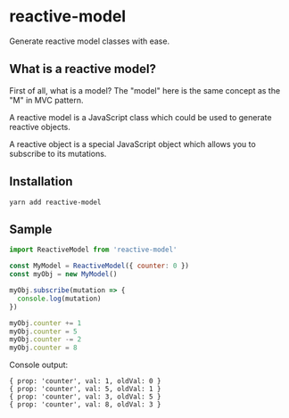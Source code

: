 # reactive-model

Generate reactive model classes with ease.


## What is a reactive model?

First of all, what is a model? The "model" here is the same concept as the "M" in MVC pattern.

A reactive model is a JavaScript class which could be used to generate reactive objects.

A reactive object is a special JavaScript object which allows you to subscribe to its mutations.


## Installation

```
yarn add reactive-model
```


## Sample

```js
import ReactiveModel from 'reactive-model'

const MyModel = ReactiveModel({ counter: 0 })
const myObj = new MyModel()

myObj.subscribe(mutation => {
  console.log(mutation)
})

myObj.counter += 1
myObj.counter = 5
myObj.counter -= 2
myObj.counter = 8
```

Console output:

```
{ prop: 'counter', val: 1, oldVal: 0 }
{ prop: 'counter', val: 5, oldVal: 1 }
{ prop: 'counter', val: 3, oldVal: 5 }
{ prop: 'counter', val: 8, oldVal: 3 }
```
